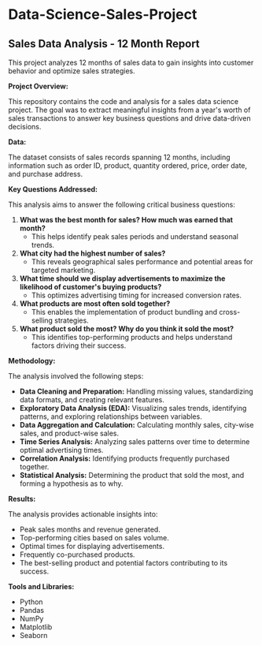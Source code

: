 # Data-Science-Sales-Project
## Sales Data Analysis - 12 Month Report

This project analyzes 12 months of sales data to gain insights into customer behavior and optimize sales strategies.

**Project Overview:**

This repository contains the code and analysis for a sales data science project. The goal was to extract meaningful insights from a year's worth of sales transactions to answer key business questions and drive data-driven decisions.

**Data:**

The dataset consists of sales records spanning 12 months, including information such as order ID, product, quantity ordered, price, order date, and purchase address.

**Key Questions Addressed:**

This analysis aims to answer the following critical business questions:

1.  **What was the best month for sales? How much was earned that month?**
    * This helps identify peak sales periods and understand seasonal trends.
2.  **What city had the highest number of sales?**
    * This reveals geographical sales performance and potential areas for targeted marketing.
3.  **What time should we display advertisements to maximize the likelihood of customer's buying products?**
    * This optimizes advertising timing for increased conversion rates.
4.  **What products are most often sold together?**
    * This enables the implementation of product bundling and cross-selling strategies.
5.  **What product sold the most? Why do you think it sold the most?**
    * This identifies top-performing products and helps understand factors driving their success.

**Methodology:**

The analysis involved the following steps:

* **Data Cleaning and Preparation:** Handling missing values, standardizing data formats, and creating relevant features.
* **Exploratory Data Analysis (EDA):** Visualizing sales trends, identifying patterns, and exploring relationships between variables.
* **Data Aggregation and Calculation:** Calculating monthly sales, city-wise sales, and product-wise sales.
* **Time Series Analysis:** Analyzing sales patterns over time to determine optimal advertising times.
* **Correlation Analysis:** Identifying products frequently purchased together.
* **Statistical Analysis:** Determining the product that sold the most, and forming a hypothesis as to why.

**Results:**

The analysis provides actionable insights into:

* Peak sales months and revenue generated.
* Top-performing cities based on sales volume.
* Optimal times for displaying advertisements.
* Frequently co-purchased products.
* The best-selling product and potential factors contributing to its success.


**Tools and Libraries:**

* Python
* Pandas
* NumPy
* Matplotlib
* Seaborn
